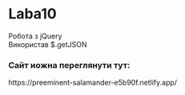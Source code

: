 # Laba10
Робота з jQuery  </br>
Використав $.getJSON
<h3>Cайт иожна переглянути тут: </h3>
https://preeminent-salamander-e5b90f.netlify.app/
